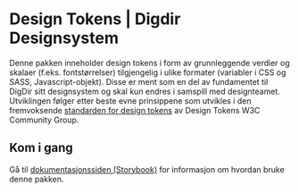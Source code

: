 # Design Tokens | Digdir Designsystem

Denne pakken inneholder design tokens i form av grunnleggende verdier og skalaer (f.eks. fontstørrelser) tilgjengelig i ulike formater (variabler i CSS og SASS, Javascript-objekt). Disse er ment som en del av fundamentet til DigDir sitt designsystem og skal kun endres i samspill med designteamet.
Utviklingen følger etter beste evne prinsippene som utvikles i den fremvoksende [standarden for design tokens](https://design-tokens.github.io/community-group/format/) av Design Tokens W3C Community Group.

## Kom i gang

Gå til [dokumentasjonssiden (Storybook)](https://felleslosninger.github.io/tlp-storybook-base/) for informasjon om hvordan bruke denne pakken.
